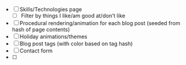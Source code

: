 - [ ] Skills/Technologies page
    - [ ] Filter by things I like/am good at/don't like
- [ ] Procedural rendering/animation for each blog post (seeded from hash of page contents)
- [ ] Holiday animations/themes
- [ ] Blog post tags (with color based on tag hash)
- [ ] Contact form
- [ ]